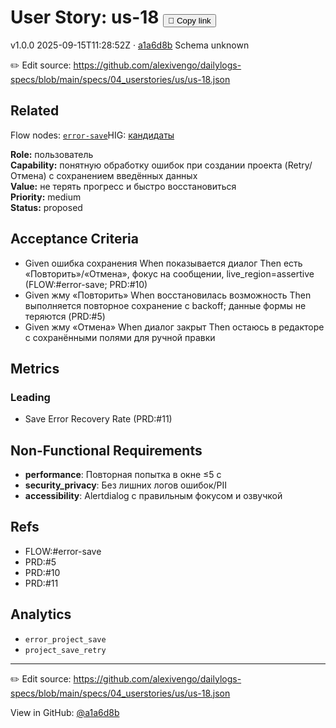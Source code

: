 # User Story: us-18 <button class="copy-link" aria-label="Copy page link" onclick="window.spechubCopyLink && window.spechubCopyLink()">🔗 Copy link</button>

<p class="badges">
  <span class="badge version">v1.0.0</span>
  <span class="badge build">2025-09-15T11:28:52Z · <a href="https://github.com/alexivengo/dailylogs-specs/commit/a1a6d8b" target="_blank" rel="noopener" class="sha">a1a6d8b</a></span>
  <span class="badge schema unknown">Schema unknown</span>
</p>

✏️ Edit source: https://github.com/alexivengo/dailylogs-specs/blob/main/specs/04_userstories/us/us-18.json
## Related
Flow nodes:
<span class="chip">[`error-save`](../flow/nodes/error-save.md)</span>HIG: <span class="chip"><a href="../hig/us-18.md">кандидаты</a></span>

**Role:** пользователь  
**Capability:** понятную обработку ошибок при создании проекта (Retry/Отмена) с сохранением введённых данных  
**Value:** не терять прогресс и быстро восстановиться  
**Priority:** medium  
**Status:** proposed

## Acceptance Criteria
- Given ошибка сохранения When показывается диалог Then есть «Повторить»/«Отмена», фокус на сообщении, live_region=assertive (FLOW:#error-save; PRD:#10)
- Given жму «Повторить» When восстановилась возможность Then выполняется повторное сохранение с backoff; данные формы не теряются (PRD:#5)
- Given жму «Отмена» When диалог закрыт Then остаюсь в редакторе с сохранёнными полями для ручной правки

## Metrics
### Leading
- Save Error Recovery Rate (PRD:#11)
## Non-Functional Requirements
- **performance**: Повторная попытка в окне ≤5 с
- **security_privacy**: Без лишних логов ошибок/PII
- **accessibility**: Alertdialog с правильным фокусом и озвучкой

## Refs
- FLOW:#error-save
- PRD:#5
- PRD:#10
- PRD:#11

## Analytics
- `error_project_save`
- `project_save_retry`

---
✏️ Edit source: https://github.com/alexivengo/dailylogs-specs/blob/main/specs/04_userstories/us/us-18.json

<p class="page-meta">
  View in GitHub: <a href="https://github.com/alexivengo/dailylogs-specs/commit/a1a6d8b" target="_blank" rel="noopener">@a1a6d8b</a></p>